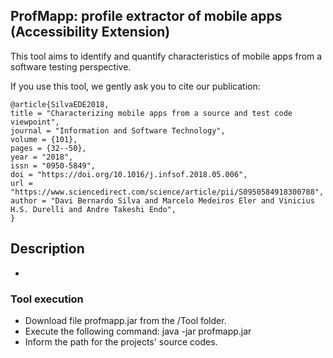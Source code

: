 ## ProfMapp: profile extractor of mobile apps (Accessibility Extension)

This tool aims to identify and quantify characteristics of mobile apps from a software testing perspective. 

If you use this tool, we gently ask you to cite our publication:
```
@article{SilvaEDE2018,
title = "Characterizing mobile apps from a source and test code viewpoint",
journal = "Information and Software Technology",
volume = {101},
pages = {32--50},
year = "2018",
issn = "0950-5849",
doi = "https://doi.org/10.1016/j.infsof.2018.05.006",
url = "https://www.sciencedirect.com/science/article/pii/S0950584918300788",
author = "Davi Bernardo Silva and Marcelo Medeiros Eler and Vinicius H.S. Durelli and Andre Takeshi Endo",
}
```

## Description

-

### Tool execution
- Download file profmapp.jar from the /Tool folder.
- Execute the following command: java -jar profmapp.jar
- Inform the path for the projects' source codes.
